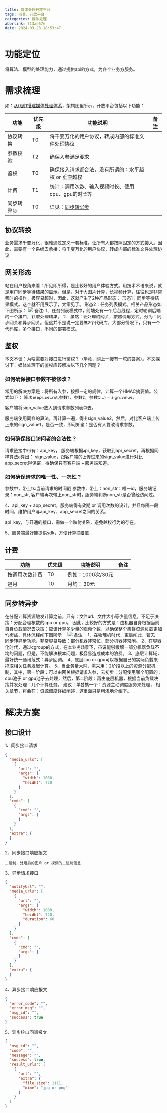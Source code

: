 ```yaml
---
title: 媒体处理开放平台
tags: 网关、开放平台
categories: 媒体处理
abbrlink: 713ae57e
date: 2024-03-23 18:53:47
---
```


# 功能定位

将算法、模型的处理能力，通过提供api的方式，为各个业务方服务。

# 需求梳理

如：[从0到1搭建媒体处理体系](/posts/87af4ad.html)，架构图里所示，开放平台包括以下功能：

 功能    | 优先级 | 功能说明                         | 备注 |
-------|-----|------------------------------|----|
 协议转换  | T0  | 将千变万化的用户协议，转成内部的标准文件处理协议     |    | 
 参数校验  | T2  | 确保入参满足要求                     |    |
 鉴权    | T0  | 确保接入请求都合法，没有所谓的：水平越权 or 垂直越权 |    |
 计费    | T1  | 统计：调用次数、输入视频时长、使用cpu、gpu的时长等 |    |
 同步转异步 | T0  | 详见：[同步转异步](#同步转异步)           |    |

## 协议转换

业务需求千变万化，很难通过定义一套标准，让所有人都按照固定的方式接入。因此，需要有一个系统去承接：将千变万化的用户协议，转成内部的标准文件处理协议

## 网关形态

站在用户视角来看：所见即所得，是比较好的用户体验方式。用技术术语来说，就是用户同步等待结果的显示。但是，对于大图片计算，长视频计算，往往也是非常费时的操作，极容易超时，因此，这就产生了2种产品形态：
形态1：同步等待结果模式。这个就不用展示了，太常见了。
形态2：任务列表模式。相关产品形态如下图所示：
![](/images/task_list_mode.png)
备注:
1、任务列表模式中，前端处有一个后台线程，定时轮训后端的一个接口，获取处理结果。
2、虽然：云处理的网关，按照调用方式，分为：同步网关和异步网关。但这并不是说一定要搞2个代码库，大部分情况下，只有一个代码库，多个接口，不同的部署模式。

## 鉴权

本文不谈：为啥需要对接口进行鉴权？（毕竟，网上一搜有一坨的答案）。本文探讨下：媒体处理下的鉴权应该解决以下几个问题？

### 如何确保接口参数不被修改？

常用的解决方案是：将所有入参，按照一定的规律，计算一个HMAC摘要值。公式如下：
算法a(api_secret,参数1，参数2，参数3...) = sign_value，

客户端将sign_value放入到请求参数列表中去。

服务端使用同样的算法，再计算一遍，得出sign_value2，然后，对比客户端上传上来的sign_value1，是否一致，即可知道：是否有人篡改请求参数。

### 如何确保接口访问者的合法性？

请求链接中带有：api_key，
服务端根据api_key，获取到api_secret，再根据同样算法a算出： sign_value，跟客户端的上传过来的sign_value进行对比
app_secret得保密，得确保只有客户端 + 服务端知道。

### 如何确保请求的唯一性、一次性？

参数中，带上ts:当前请求的时间戳
参数中，带上：non_str：唯一id，服务端记录：non_str,
客户端再次带上non_str时，服务端判断non_str是否曾经访问过。

4、api_key + app_secret，服务端得有效期 or 调用次数的设计，并且每隔一段时间，维护用户与api_key、app_secret之间的关系。

api_key，与开通的接口，需做一个映射关系，避免越权行为的存在。

5、服务端最好能提供sdk，方便计算摘要值

## 计费

 功能      | 优先级 | 功能说明         | 备注 |
---------|-----|--------------|----|
 按调用次数计费 | T0  | 例如：1000次/30元 |    | 
 包月      | T0  | 月均： 30元      |    | 

## 同步转异步

在分配计算资源触发计算之前，只有：文件url、文件大小等少量信息，不足于决策：分配合理核数的cpu or gpu。
因此，比较好的方式是：由机器自身根据当前自身负载情况去决策：应该计算多少量的视频个数，以确保整个集群资源负载更加均衡些，具体流程如下图所示：
![](/images/sync_2_async.png)
备注：
1、在物理机时代，更是如此，若无：同步转异步功能，非常容易导致：部分机器非常忙，部分机器非常闲。
2、在容器化时代，通过cgroup的方式，在本业务场景下，虽说能够缓解一部分机器负载不均的问题，但是，不能解决根本问题，极容易造成成本的浪费。
3、底层计算域，最好统一通讯范式：异步回调。
4、底层cpu or gpu可以根据自己的实际负载来拖取相关任务发起计算。
5、当业务量大时，需采用：2阶段以上的资源分配机制，其中，第一阶段：可以由网关根据请求入参，去初步：分配使用哪个配置的：cpu池子 or
gpu池子去处理，然后，第二阶段：再由底层机器，根据当前负载决策并发处理：几个计算任务。
建议：单独搞一个：资源主动调度服务来处理， 相关章节，将会在：[资源调度](/posts/8e26567b.html)详细阐述，这里面只是粗浅地介绍下。

# 解决方案

## 接口设计

1、同步接口请求

```json
{
  "media_urls": [
    {
      "url": "",
      "args": {
        "width": 1080,
        "heidht": 720
      }
    }
  ],
  "cmds": [
    {
      "cmd": "",
      "args": {
      }
    }
  ],
  "extra": {
  }
}

```

2、同步接口响应报文

```text
二进制，处理后的图片 or 视频的二进制信息
```

3、异步请求接口

```json
{
  "notifyUrl": "",
  "media_urls": [
    {
      "url": "",
      "args": {
        "width": 1080,
        "heidht": 720,
        "duration": 60
      }
    }
  ],
  "cmds": [
    {
      "cmd": "",
      "args": {
      }
    }
  ],
  "extra": {
  }
}
```

4、异步接口响应报文

```json
{
  "error_code": "",
  "error_msg": "",
  "msg_id": "",
  "success": true
}
```

5、异步接口回调报文

```json
{
  "msg_id": "",
  "code": "",
  "message": "",
  "success": true,
  "result_urls": [
    {
      "url": "",
      "extra": {
        "file_size": 1111,
        "mime": "jpg or png"
      }
    }
  ]
}

```